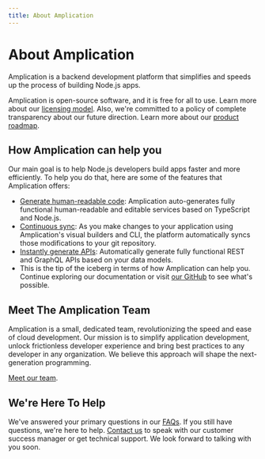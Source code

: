 ```yaml
---
title: About Amplication
---
```


# About Amplication

Amplication is a backend development platform that simplifies and speeds up the process of building Node.js apps.

Amplication is open-source software, and it is free for all to use. Learn more about our [licensing model](/about/licensing). Also, we're committed to a policy of complete transparency about our future direction. Learn more about our [product roadmap](/about/roadmap).

## How Amplication can help you

Our main goal is to help Node.js developers build apps faster and more efficiently. To help you do that, here are some of the features that Amplication offers:

- [Generate human-readable code](/getting-started/): Amplication auto-generates fully functional human-readable and editable services based on TypeScript and Node.js.
- [Continuous sync](/sync-with-github/): As you make changes to your application using Amplication's visual builders and CLI, the platform automatically syncs those modifications to your git repository.
- [Instantly generate APIs](/api/): Automatically generate fully functional REST and GraphQL APIs based on your data models.
- This is the tip of the iceberg in terms of how Amplication can help you. Continue exploring our documentation or visit [our GitHub](https://github.com/amplication/) to see what's possible.

## Meet The Amplication Team

Amplication is a small, dedicated team, revolutionizing the speed and ease of cloud development. Our mission is to simplify application development, unlock frictionless developer experience and bring best practices to any developer in any organization. We believe this approach will shape the next-generation programming.

[Meet our team](https://amplication.com/team).

## We're Here To Help

We've answered your primary questions in our [FAQs](/faqs/). If you still have questions, we're here to help. [Contact us](https://amplication.com/contact-us) to speak with our customer success manager or get technical support. We look forward to talking with you soon.
